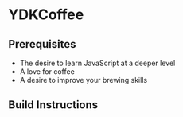 # YDKCoffee

## Prerequisites
* The desire to learn JavaScript at a deeper level
* A love for coffee
* A desire to improve your brewing skills

## Build Instructions

